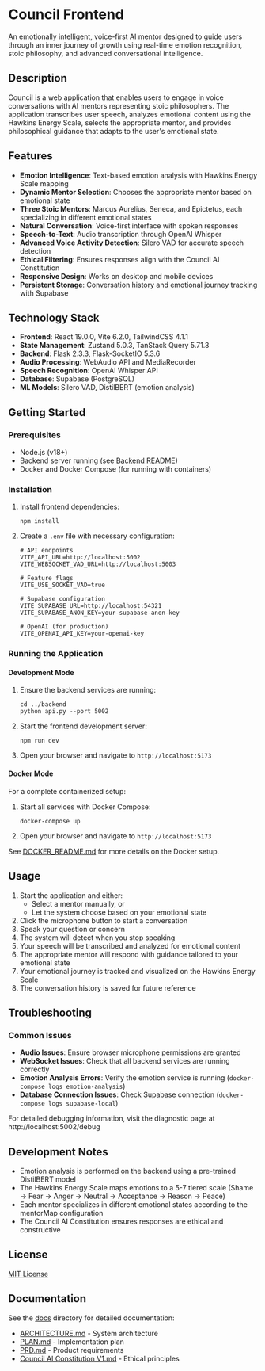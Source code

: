 # Council Frontend

An emotionally intelligent, voice-first AI mentor designed to guide users through an inner journey of growth using real-time emotion recognition, stoic philosophy, and advanced conversational intelligence.

## Description

Council is a web application that enables users to engage in voice conversations with AI mentors representing stoic philosophers. The application transcribes user speech, analyzes emotional content using the Hawkins Energy Scale, selects the appropriate mentor, and provides philosophical guidance that adapts to the user's emotional state.

## Features

- **Emotion Intelligence**: Text-based emotion analysis with Hawkins Energy Scale mapping
- **Dynamic Mentor Selection**: Chooses the appropriate mentor based on emotional state
- **Three Stoic Mentors**: Marcus Aurelius, Seneca, and Epictetus, each specializing in different emotional states
- **Natural Conversation**: Voice-first interface with spoken responses
- **Speech-to-Text**: Audio transcription through OpenAI Whisper
- **Advanced Voice Activity Detection**: Silero VAD for accurate speech detection
- **Ethical Filtering**: Ensures responses align with the Council AI Constitution
- **Responsive Design**: Works on desktop and mobile devices
- **Persistent Storage**: Conversation history and emotional journey tracking with Supabase

## Technology Stack

- **Frontend**: React 19.0.0, Vite 6.2.0, TailwindCSS 4.1.1
- **State Management**: Zustand 5.0.3, TanStack Query 5.71.3
- **Backend**: Flask 2.3.3, Flask-SocketIO 5.3.6
- **Audio Processing**: WebAudio API and MediaRecorder
- **Speech Recognition**: OpenAI Whisper API
- **Database**: Supabase (PostgreSQL)
- **ML Models**: Silero VAD, DistilBERT (emotion analysis)

## Getting Started

### Prerequisites

- Node.js (v18+)
- Backend server running (see [Backend README](../backend/README.md))
- Docker and Docker Compose (for running with containers)

### Installation

1. Install frontend dependencies:
   ```
   npm install
   ```

2. Create a `.env` file with necessary configuration:
   ```
   # API endpoints
   VITE_API_URL=http://localhost:5002
   VITE_WEBSOCKET_VAD_URL=http://localhost:5003
   
   # Feature flags
   VITE_USE_SOCKET_VAD=true
   
   # Supabase configuration
   VITE_SUPABASE_URL=http://localhost:54321
   VITE_SUPABASE_ANON_KEY=your-supabase-anon-key
   
   # OpenAI (for production)
   VITE_OPENAI_API_KEY=your-openai-key
   ```

### Running the Application

#### Development Mode

1. Ensure the backend services are running:
   ```
   cd ../backend
   python api.py --port 5002
   ```

2. Start the frontend development server:
   ```
   npm run dev
   ```

3. Open your browser and navigate to `http://localhost:5173`

#### Docker Mode

For a complete containerized setup:

1. Start all services with Docker Compose:
   ```
   docker-compose up
   ```

2. Open your browser and navigate to `http://localhost:5173`

See [DOCKER_README.md](DOCKER_README.md) for more details on the Docker setup.

## Usage

1. Start the application and either:
   - Select a mentor manually, or
   - Let the system choose based on your emotional state
2. Click the microphone button to start a conversation
3. Speak your question or concern
4. The system will detect when you stop speaking
5. Your speech will be transcribed and analyzed for emotional content
6. The appropriate mentor will respond with guidance tailored to your emotional state
7. Your emotional journey is tracked and visualized on the Hawkins Energy Scale
8. The conversation history is saved for future reference

## Troubleshooting

### Common Issues

- **Audio Issues**: Ensure browser microphone permissions are granted
- **WebSocket Issues**: Check that all backend services are running correctly
- **Emotion Analysis Errors**: Verify the emotion service is running (`docker-compose logs emotion-analysis`)
- **Database Connection Issues**: Check Supabase connection (`docker-compose logs supabase-local`)

For detailed debugging information, visit the diagnostic page at http://localhost:5002/debug

## Development Notes

- Emotion analysis is performed on the backend using a pre-trained DistilBERT model
- The Hawkins Energy Scale maps emotions to a 5-7 tiered scale (Shame → Fear → Anger → Neutral → Acceptance → Reason → Peace)
- Each mentor specializes in different emotional states according to the mentorMap configuration
- The Council AI Constitution ensures responses are ethical and constructive

## License

[MIT License](LICENSE)

## Documentation

See the [docs](../docs) directory for detailed documentation:

- [ARCHITECTURE.md](../docs/ARCHITECTURE.md) - System architecture
- [PLAN.md](../docs/PLAN.md) - Implementation plan
- [PRD.md](../docs/PRD.md) - Product requirements
- [Council AI Constitution V1.md](../docs/Council%20AI%20Constitution%20V1.md) - Ethical principles
